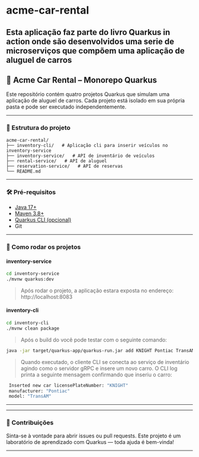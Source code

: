 # acme-car-rental
Esta aplicação faz parte do livro Quarkus in action onde são desenvolvidos uma serie de microserviços que compõem uma aplicação de aluguel de carros 
---

## 🚗 Acme Car Rental – Monorepo Quarkus

Este repositório contém quatro projetos Quarkus que simulam uma aplicação de aluguel de carros. Cada projeto está isolado em sua própria pasta e pode ser executado independentemente.

---

### 📁 Estrutura do projeto

```
acme-car-rental/
├── inventory-cli/   # Aplicação cli para inserir veículos no inventory-service
├── inventory-service/   # API de inventário de veículos 
├── rental-service/   # API de aluguel
├── reservation-service/   # API de reservas
└── README.md
```

---

### 🛠️ Pré-requisitos

- [Java 17+](https://adoptium.net/)
- [Maven 3.8+](https://maven.apache.org/)
- [Quarkus CLI (opcional)](https://quarkus.io/guides/cli-tooling)
- Git

---

### 🚀 Como rodar os projetos

#### inventory-service 

```bash
cd inventory-service
./mvnw quarkus:dev
```
> Após rodar o projeto, a aplicação estara exposta no endereço:  http://localhost:8083

#### inventory-cli

```bash
cd inventory-cli
./mvnw clean package
```
> Após o build do você pode testar com o seguinte comando:
```bash
java -jar target/quarkus-app/quarkus-run.jar add KNIGHT Pontiac TransAM
```
> Quando executado, o cliente CLI se conecta ao serviço de inventário agindo como o servidor gRPC e insere um novo carro. O CLI log printa a seguinte mensagem confirmando que inseriu o carro:
```bash
 Inserted new car licensePlateNumber: "KNIGHT"
 manufacturer: "Pontiac"
 model: "TransAM"
```
---


---

### 🤝 Contribuições

Sinta-se à vontade para abrir issues ou pull requests. Este projeto é um laboratório de aprendizado com Quarkus — toda ajuda é bem-vinda!

---

